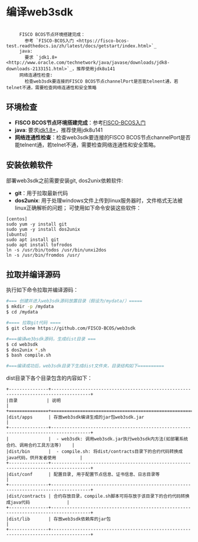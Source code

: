 # 编译web3sdk

``` important:: **使用web3sdk之前，请进行如下环境检查**

     FISCO BCOS节点环境搭建完成：
       参考 `FISCO-BCOS入门 <https://fisco-bcos-test.readthedocs.io/zh/latest/docs/getstart/index.html>`_
     java: 
       要求 `jdk1.8+ <http://www.oracle.com/technetwork/java/javase/downloads/jdk8-downloads-2133151.html>`_，推荐使用jdk8u141
     网络连通性检查: 
       检查web3sdk要连接的FISCO BCOS节点channelPort是否能telnent通，若telnet不通，需要检查网络连通性和安全策略
```

## 环境检查

- **FISCO BCOS节点环境搭建完成**：参考[FISCO-BCOS入门](../getstart/setup.md)
- **java**: 要求[jdk1.8+](http://www.oracle.com/technetwork/java/javase/downloads/jdk8-downloads-2133151.html)，推荐使用jdk8u141
- **网络连通性检查**：检查web3sdk要连接的FISCO BCOS节点channelPort是否能telnent通，若telnet不通，需要检查网络连通性和安全策略。


## 安装依赖软件 

部署web3sdk之前需要安装git, dos2unix依赖软件:
-  **git**：用于拉取最新代码
-  **dos2unix**: 用于处理windows文件上传到linux服务器时，文件格式无法被linux正确解析的问题；
可使用如下命令安装这些软件：
```shell
[centos]
sudo yum -y install git
sudo yum -y install dos2unix
[ubuntu]
sudo apt install git
sudo apt install tofrodos
ln -s /usr/bin/todos /usr/bin/unxi2dos
ln -s /usr/bin/fromdos /usr/
```

## 拉取并编译源码
执行如下命令拉取并编译源码：
```bash
#=== 创建并进入web3sdk源码放置目录（假设为/mydata/）=====
$ mkdir -p /mydata
$ cd /mydata

#==== 拉取git代码 ====
$ git clone https://github.com/FISCO-BCOS/web3sdk

#===编译we3bsdk源码，生成dist目录 ===
$ cd web3sdk
$ dos2unix *.sh
$ bash compile.sh

#===编译成功后，web3sdk目录下生成dist文件夹，目录结构如下==========
```
dist目录下各个目录包含的内容如下：

```eval_rst
+---------------+-------------------------------------------------------------------------------------+
|目录           | 说明                                                                                |
+===============+=====================================================================================+
|dist/apps      | 存放web3sdk编译生成的jar包web3sdk.jar                                               |
+---------------+-------------------------------------------------------------------------------------+
|               |  - web3sdk: 调用web3sdk.jar执行web3sdk内方法(如部署系统合约、调用合约工具方法等)    |
|dist/bin       |  - compile.sh: 将dist/contracts目录下的合约代码转换成java代码，供开发者使用         |
+---------------+-------------------------------------------------------------------------------------+
|dist/conf      | 配置目录, 用于配置节点信息、证书信息、日志目录等                                    |
+---------------+-------------------------------------------------------------------------------------+
|dist/contracts | 合约存放目录，compile.sh脚本可将存放于该目录下的合约代码转换成java代码              |
+---------------+-------------------------------------------------------------------------------------+
|dist/lib       | 存放web3sdk依赖库的jar包                                                            |
+---------------+-------------------------------------------------------------------------------------+

